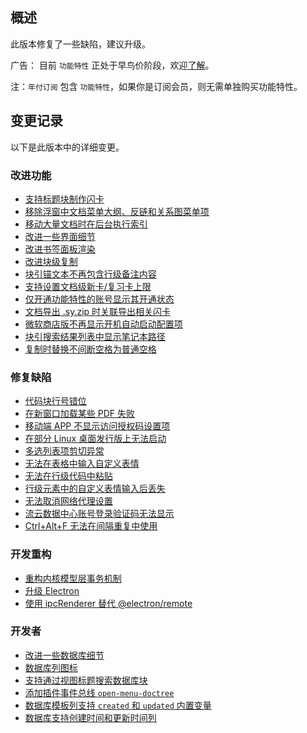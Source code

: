 ## 概述

此版本修复了一些缺陷，建议升级。

广告： 目前 `功能特性` 正处于早鸟价阶段，欢迎[了解](https://b3log.org/siyuan/pricing.html)。

注：`年付订阅` 包含 `功能特性`，如果你是订阅会员，则无需单独购买功能特性。

## 变更记录

以下是此版本中的详细变更。

### 改进功能

* [支持标题块制作闪卡](https://github.com/siyuan-note/siyuan/issues/9005)
* [移除浮窗中文档菜单大纲、反链和关系图菜单项](https://github.com/siyuan-note/siyuan/issues/9341)
* [移动大量文档时在后台执行索引](https://github.com/siyuan-note/siyuan/issues/9356)
* [改进一些界面细节](https://github.com/siyuan-note/siyuan/issues/9359)
* [改进书签面板渲染](https://github.com/siyuan-note/siyuan/issues/9361)
* [改进块级复制](https://github.com/siyuan-note/siyuan/issues/9362)
* [块引锚文本不再包含行级备注内容](https://github.com/siyuan-note/siyuan/issues/9363)
* [支持设置文档级新卡/复习卡上限](https://github.com/siyuan-note/siyuan/issues/9365)
* [仅开通功能特性的账号显示其开通状态](https://github.com/siyuan-note/siyuan/issues/9367)
* [文档导出 .sy.zip 时关联导出相关闪卡](https://github.com/siyuan-note/siyuan/issues/9372)
* [微软商店版不再显示开机自动启动配置项](https://github.com/siyuan-note/siyuan/issues/9373)
* [块引搜索结果列表中显示笔记本路径](https://github.com/siyuan-note/siyuan/issues/9378)
* [复制时替换不间断空格为普通空格](https://github.com/siyuan-note/siyuan/issues/9382)

### 修复缺陷

* [代码块行号错位](https://github.com/siyuan-note/siyuan/issues/9337)
* [在新窗口加载某些 PDF 失败](https://github.com/siyuan-note/siyuan/issues/9343)
* [移动端 APP 不显示访问授权码设置项](https://github.com/siyuan-note/siyuan/issues/9346)
* [在部分 Linux 桌面发行版上无法启动](https://github.com/siyuan-note/siyuan/issues/9347)
* [多选列表项剪切异常](https://github.com/siyuan-note/siyuan/issues/9349)
* [无法在表格中输入自定义表情](https://github.com/siyuan-note/siyuan/issues/9358)
* [无法在行级代码中粘贴](https://github.com/siyuan-note/siyuan/issues/9369)
* [行级元素中的自定义表情输入后丢失](https://github.com/siyuan-note/siyuan/issues/9370)
* [无法取消网络代理设置](https://github.com/siyuan-note/siyuan/issues/9374)
* [流云数据中心账号登录验证码无法显示](https://github.com/siyuan-note/siyuan/issues/9375)
* [Ctrl+Alt+F 无法在间隔重复中使用](https://github.com/siyuan-note/siyuan/issues/9384)

### 开发重构

* [重构内核模型层事务机制](https://github.com/siyuan-note/siyuan/issues/9338)
* [升级 Electron](https://github.com/siyuan-note/siyuan/issues/9342)
* [使用 ipcRenderer 替代 @electron/remote](https://github.com/siyuan-note/siyuan/issues/9368)

### 开发者

* [改进一些数据库细节](https://github.com/siyuan-note/siyuan/issues/9274)
* [数据库列图标](https://github.com/siyuan-note/siyuan/issues/9304)
* [支持通过视图标题搜索数据库块](https://github.com/siyuan-note/siyuan/issues/9348)
* [添加插件事件总线 `open-menu-doctree`](https://github.com/siyuan-note/siyuan/issues/9351)
* [数据库模板列支持 `created` 和 `updated` 内置变量](https://github.com/siyuan-note/siyuan/issues/9364)
* [数据库支持创建时间和更新时间列](https://github.com/siyuan-note/siyuan/issues/9371)
